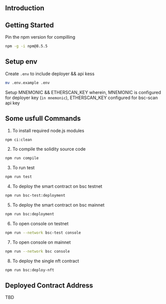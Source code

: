 ## Introduction

## Getting Started

Pin the npm version for compilling

```bash
npm -g -i npm@8.5.5
```

## Setup env
Create `.env` to include deployer && api kess
```bash
mv .env.example .env
```

Setup MNEMONIC && ETHERSCAN_KEY
wherein, MNEMONIC is configured for deployer key (`in mnemonic`), ETHERSCAN_KEY configured for bsc-scan api key
   
## Some usfull Commands
1. To install required node.js modules
```bash
npm ci:clean
```

2. To compile the solidity source code
```bash
npm run compile
```

3. To run test
```bash
npm run test
```

4. To deploy the smart contract on bsc testnet
```bash
npm run bsc-test:deployment
```


5. To deploy the smart contract on bsc mainnet
```bash
npm run bsc:deployment
```

6. To open console on testnet
```bash
npm run --network bsc-test console
```

7. To open console on mainnet
```bash
npm run --network bsc console
```
8. To deploy the single nft contract
```bash
npm run bsc:deploy-nft
```

## Deployed Contract Address
TBD
